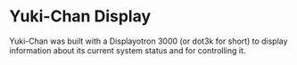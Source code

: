 # Yuki-Chan Display
Yuki-Chan was built with a Displayotron 3000 (or dot3k for short) to display information about its current system status and for controlling it.
